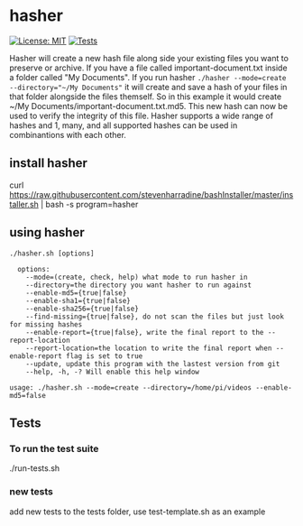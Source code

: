 # hasher
[![License: MIT](https://img.shields.io/badge/License-MIT-yellow.svg)](https://opensource.org/licenses/MIT) [![Tests](https://github.com/stevenharradine/hasher/actions/workflows/tests.yml/badge.svg)](https://github.com/stevenharradine/hasher/actions/workflows/tests.yml)

Hasher will create a new hash file along side your existing files you want to preserve or archive.  If you have a file called important-document.txt inside a folder called "My Documents".  If you run hasher `./hasher --mode=create --directory="~/My Documents"` it will create and save a hash of your files in that folder alongside the files themself.  So in this example it would create ~/My Documents/important-document.txt.md5.  This new hash can now be used to verify the integrity of this file.  Hasher supports a wide range of hashes and 1, many, and all supported hashes can be used in combinantions with each other.

## install hasher
curl https://raw.githubusercontent.com/stevenharradine/bashInstaller/master/installer.sh | bash -s program=hasher

## using hasher
```
./hasher.sh [options]

  options:
    --mode=(create, check, help) what mode to run hasher in
    --directory=the directory you want hasher to run against
    --enable-md5={true|false}
    --enable-sha1={true|false}
    --enable-sha256={true|false}
    --find-missing={true|false}, do not scan the files but just look for missing hashes
    --enable-report={true|false}, write the final report to the --report-location
    --report-location=the location to write the final report when --enable-report flag is set to true
    --update, update this program with the lastest version from git
    --help, -h, -? Will enable this help window

usage: ./hasher.sh --mode=create --directory=/home/pi/videos --enable-md5=false
```
## Tests
### To run the test suite
./run-tests.sh
### new tests
add new tests to the tests folder, use test-template.sh as an example
